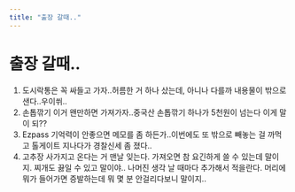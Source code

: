 ```yaml
---
title: "출장 갈때.."
---
```

# 출장 갈때..

1. 도시락통은 꼭 싸들고 가자..허름한 거 하나 샀는데, 아니나 다를까 내용물이 밖으로 샌다..우이쒸..
2. 손톱깎기 이거 왠만하면 가져가자..중국산 손톱깎기 하나가 5천원이 넘는다 이게 말이 되??
3. Ezpass 기억력이 안좋으면 메모를 좀 하든가..이번에도 또 밖으로 빼놓는 걸 까먹고 톨게이트 지나다가 경찰신세 좀 졌다..
4. 고추장 사가지고 온다는 거 맨날 잊는다. 가져오면 참 요긴하게 쓸 수 있는데 말이지. 찌개도 끓일 수 있고 말이야..
나머진 생각 날 때마다 추가해서 적을란다. 머리에 뭐가 들어가면 증발하는데 뭐 몇 분 안걸리다보니 말이지..




